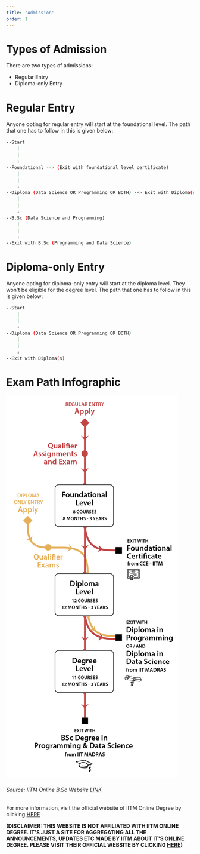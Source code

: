 ```yaml
---
title: 'Admission'
order: 1
---
```


# Types of Admission

There are two types of admissions:
- Regular Entry
- Diploma-only Entry

# Regular Entry

Anyone opting for regular entry will start at the foundational level. The path that one has to follow in this is given below:

```bash
--Start
    |
    |
    ↓
--Foundational --> (Exit with foundational level certificate)
    |
    |
    ↓
--Diploma (Data Science OR Programming OR BOTH) --> Exit with Diploma(s)
    |
    |
    ↓
--B.Sc (Data Science and Programming)
    |
    |
    ↓
--Exit with B.Sc (Programming and Data Science)
```

# Diploma-only Entry

Anyone opting for diploma-only entry will start at the diploma level. They won't be eligible for the degree level.
The path that one has to follow in this is given below:

```bash
--Start
    |
    |
    ↓
--Diploma (Data Science OR Programming OR BOTH)
    |
    |
    ↓
--Exit with Diploma(s)
```

# Exam Path Infographic

![Exam Path Infographic](../images/programme_structure.jpg)

###### Source: IITM Online B.Sc Website [LINK](https://onlinedegree.iitm.ac.in/academics.html)

For more information, visit the official website of IITM Online Degree by clicking [HERE](https://onlinedegree.iitm.ac.in/admissions.html)

**(DISCLAIMER: THIS WEBSITE IS NOT AFFILIATED WITH IITM ONLINE DEGREE. IT'S JUST A SITE FOR AGGREGATING ALL THE ANNOUNCEMENTS,
UPDATES ETC MADE BY IITM ABOUT IT'S ONLINE DEGREE. PLEASE VISIT THEIR OFFICIAL WEBSITE BY CLICKING [HERE](https://onlinedegree.iitm.ac.in/admissions.html))**